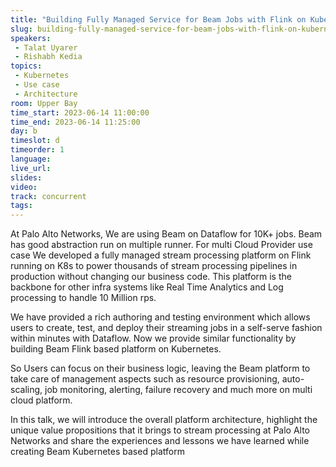 ```yaml
---
title: "Building Fully Managed Service for Beam Jobs with Flink on Kubernetes"
slug: building-fully-managed-service-for-beam-jobs-with-flink-on-kubernetes
speakers:
 - Talat Uyarer
 - Rishabh Kedia
topics:
 - Kubernetes
 - Use case
 - Architecture
room: Upper Bay
time_start: 2023-06-14 11:00:00
time_end: 2023-06-14 11:25:00
day: b
timeslot: d
timeorder: 1
language: 
live_url: 
slides: 
video: 
track: concurrent
tags:
---
```


At Palo Alto Networks, We are using Beam on Dataflow for 10K+ jobs. Beam has good abstraction run on multiple runner. For multi Cloud Provider use case We developed a fully managed stream processing platform on Flink running on K8s to power thousands of stream processing pipelines in production without changing our business code. This platform is the backbone for other infra systems like Real Time Analytics and Log processing to handle 10 Million rps.
 
 
 
 We have provided a rich authoring and testing environment which allows users to create, test, and deploy their streaming jobs in a self-serve fashion within minutes with Dataflow. Now we provide similar functionality by building Beam Flink based platform on Kubernetes.
 
 
 
 So Users can focus on their business logic, leaving the Beam platform to take care of management aspects such as resource provisioning, auto-scaling, job monitoring, alerting, failure recovery and much more on multi cloud platform.
 
 
 
 In this talk, we will introduce the overall platform architecture, highlight the unique value propositions that it brings to stream processing at Palo Alto Networks and share the experiences and lessons we have learned while creating Beam Kubernetes based platform